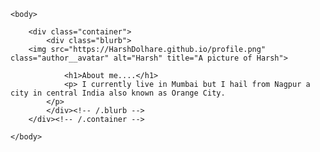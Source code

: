 
<html>
	
	<body>
		
		<div class="container">
    		<div class="blurb">
		<img src="https://HarshDolhare.github.io/profile.png" class="author__avatar" alt="Harsh" title="A picture of Harsh">
		
        		<h1>About me....</h1>
				<p> I currently live in Mumbai but I hail from Nagpur a city in central India also known as Orange City. 
			</p>
    		</div><!-- /.blurb -->
		</div><!-- /.container -->
		
	</body>
</html>

